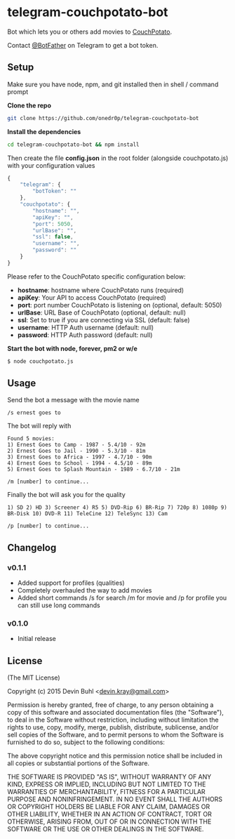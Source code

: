 # telegram-couchpotato-bot

Bot which lets you or others add movies to [CouchPotato](https://couchpota.to/).

Contact [@BotFather](http://telegram.me/BotFather) on Telegram to get a bot token.

## Setup

Make sure you have node, npm, and git installed then in shell / command prompt

**Clone the repo**
```bash 
git clone https://github.com/onedr0p/telegram-couchpotato-bot
```

**Install the dependencies**
```bash 
cd telegram-couchpotato-bot && npm install
```

Then create the file **config.json** in the root folder (alongside couchpotato.js) with your configuration values

```javascript
{
	"telegram": {
		"botToken": ""
	},
	"couchpotato": {
		"hostname": "", 
		"apiKey": "",
		"port": 5050, 
		"urlBase": "", 
		"ssl": false,
		"username": "",
		"password": ""
	}
}
```

Please refer to the CouchPotato specific configuration below:

- **hostname**: hostname where CouchPotato runs (required)
- **apiKey**: Your API to access CouchPotato (required)
- **port**: port number CouchPotato is listening on (optional, default: 5050)
- **urlBase**: URL Base of CouchPotato (optional, default: null)
- **ssl**: Set to true if you are connecting via SSL (default: false)
- **username**: HTTP Auth username (default: null)
- **password**: HTTP Auth password (default: null)


**Start the bot with node, forever, pm2 or w/e**
```bash
$ node couchpotato.js
```

## Usage

Send the bot a message with the movie name

`/s ernest goes to`

The bot will reply with

```
Found 5 movies:
1) Ernest Goes to Camp - 1987 - 5.4/10 - 92m
2) Ernest Goes to Jail - 1990 - 5.3/10 - 81m
3) Ernest Goes to Africa - 1997 - 4.7/10 - 90m
4) Ernest Goes to School - 1994 - 4.5/10 - 89m
5) Ernest Goes to Splash Mountain - 1989 - 6.7/10 - 21m

/m [number] to continue...
```

Finally the bot will ask you for the quality

```
1) SD 2) HD 3) Screener 4) R5 5) DVD-Rip 6) BR-Rip 7) 720p 8) 1080p 9) BR-Disk 10) DVD-R 11) TeleCine 12) TeleSync 13) Cam 

/p [number] to continue...
```

## Changelog

### v0.1.1
- Added support for profiles (qualities)
- Completely overhauled the way to add movies
- Added short commands /s for search /m for movie and /p for profile you can still use long commands

### v0.1.0
- Initial release

## License
(The MIT License)

Copyright (c) 2015 Devin Buhl &lt;devin.kray@gmail.com&gt;

Permission is hereby granted, free of charge, to any person obtaining
a copy of this software and associated documentation files (the
"Software"), to deal in the Software without restriction, including
without limitation the rights to use, copy, modify, merge, publish,
distribute, sublicense, and/or sell copies of the Software, and to
permit persons to whom the Software is furnished to do so, subject to
the following conditions:

The above copyright notice and this permission notice shall be
included in all copies or substantial portions of the Software.

THE SOFTWARE IS PROVIDED "AS IS", WITHOUT WARRANTY OF ANY KIND,
EXPRESS OR IMPLIED, INCLUDING BUT NOT LIMITED TO THE WARRANTIES OF
MERCHANTABILITY, FITNESS FOR A PARTICULAR PURPOSE AND
NONINFRINGEMENT. IN NO EVENT SHALL THE AUTHORS OR COPYRIGHT HOLDERS BE
LIABLE FOR ANY CLAIM, DAMAGES OR OTHER LIABILITY, WHETHER IN AN ACTION
OF CONTRACT, TORT OR OTHERWISE, ARISING FROM, OUT OF OR IN CONNECTION
WITH THE SOFTWARE OR THE USE OR OTHER DEALINGS IN THE SOFTWARE.
